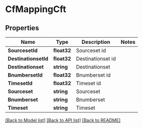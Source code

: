 # CfMappingCft

## Properties

Name | Type | Description | Notes
------------ | ------------- | ------------- | -------------
**SourcesetId** | **float32** | Sourceset id | 
**DestinationsetId** | **float32** | Destinationset id | 
**Destinationset** | **string** | Destinationset | 
**BnumbersetId** | **float32** | Bnumberset id | 
**TimesetId** | **float32** | Timeset id | 
**Sourceset** | **string** | Sourceset | 
**Bnumberset** | **string** | Bnumberset | 
**Timeset** | **string** | Timeset | 

[[Back to Model list]](../README.md#documentation-for-models) [[Back to API list]](../README.md#documentation-for-api-endpoints) [[Back to README]](../README.md)


